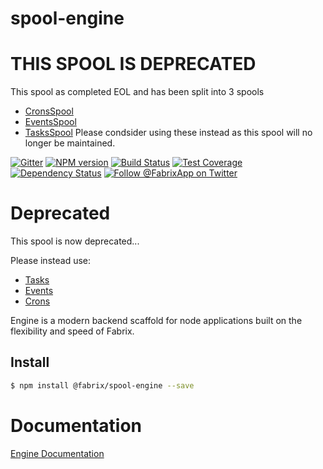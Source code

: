# spool-engine

# THIS SPOOL IS DEPRECATED
This spool as completed EOL and has been split into 3 spools
- [CronsSpool](https://github.com/fabrix-app/spool-crons)
- [EventsSpool](https://github.com/fabrix-app/spool-events)
- [TasksSpool](https://github.com/fabrix-app/spool-tasks)
Please condsider using these instead as this spool will no longer be maintained.

[![Gitter][gitter-image]][gitter-url]
[![NPM version][npm-image]][npm-url]
[![Build Status][ci-image]][ci-url]
[![Test Coverage][coverage-image]][coverage-url]
[![Dependency Status][daviddm-image]][daviddm-url]
[![Follow @FabrixApp on Twitter][twitter-image]][twitter-url]

# Deprecated
This spool is now deprecated...

Please instead use:
- [Tasks](https://github.com/fabrix-app/spool-tasks)
- [Events](https://github.com/fabrix-app/spool-events)
- [Crons](https://github.com/fabrix-app/spool-crons)


Engine is a modern backend scaffold for node applications built on the flexibility and speed of Fabrix.

## Install
```sh
$ npm install @fabrix/spool-engine --save
```

# Documentation

[Engine Documentation](https://fabrix-app.github.io/engine-docs/)

[npm-image]: https://img.shields.io/npm/v/@fabrix/spool-engine.svg?style=flat-square
[npm-url]: https://npmjs.org/package/@fabrix/spool-engine
[ci-image]: https://img.shields.io/circleci/project/github/fabrix-app/spool-engine/master.svg
[ci-url]: https://circleci.com/gh/fabrix-app/spool-engine/tree/master
[daviddm-image]: http://img.shields.io/david/fabrix-app/spool-engine.svg?style=flat-square
[daviddm-url]: https://david-dm.org/fabrix-app/spool-engine
[gitter-image]: http://img.shields.io/badge/+%20GITTER-JOIN%20CHAT%20%E2%86%92-1DCE73.svg?style=flat-square
[gitter-url]: https://gitter.im/fabrix-app/fabrix
[twitter-image]: https://img.shields.io/twitter/follow/FabrixApp.svg?style=social
[twitter-url]: https://twitter.com/FabrixApp
[coverage-image]: https://img.shields.io/codeclimate/coverage/github/fabrix-app/spool-engine.svg?style=flat-square
[coverage-url]: https://codeclimate.com/github/fabrix-app/spool-engine/coverage
